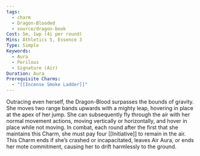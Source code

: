 ```yaml
---
tags:
  - charm
  - Dragon-Blooded
  - source/dragon-book
Cost: 5m, 1wp (4i per round)
Mins: Athletics 5, Essence 3
Type: Simple
Keywords:
  - Aura
  - Perilous
  - Signature (Air)
Duration: Aura
Prerequisite Charms:
  - "[[Incense Smoke Ladder]]"
---
```

Outracing even herself, the Dragon-Blood surpasses the bounds of gravity. She moves two range bands upwards with a mighty leap, hovering in place at the apex of her jump. She can subsequently fly through the air with her normal movement actions, moving vertically or horizontally, and hover in place while not moving. In combat, each round after the first that she maintains this Charm, she must pay four [[Initiative]] to remain in the air. This Charm ends if she’s crashed or incapacitated, leaves Air Aura, or ends her mote commitment, causing her to drift harmlessly to the ground.